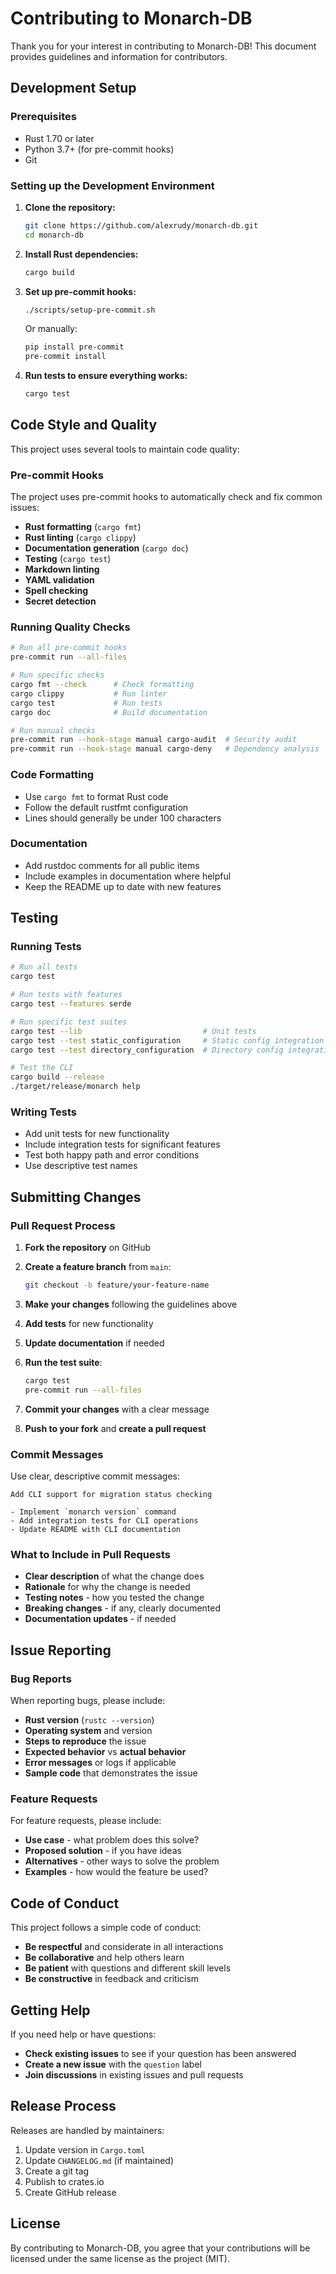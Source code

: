 # Contributing to Monarch-DB

Thank you for your interest in contributing to Monarch-DB! This document provides guidelines and information for contributors.

## Development Setup

### Prerequisites

- Rust 1.70 or later
- Python 3.7+ (for pre-commit hooks)
- Git

### Setting up the Development Environment

1. **Clone the repository:**

   ```bash
   git clone https://github.com/alexrudy/monarch-db.git
   cd monarch-db
   ```

2. **Install Rust dependencies:**

   ```bash
   cargo build
   ```

3. **Set up pre-commit hooks:**

   ```bash
   ./scripts/setup-pre-commit.sh
   ```

   Or manually:

   ```bash
   pip install pre-commit
   pre-commit install
   ```

4. **Run tests to ensure everything works:**

   ```bash
   cargo test
   ```

## Code Style and Quality

This project uses several tools to maintain code quality:

### Pre-commit Hooks

The project uses pre-commit hooks to automatically check and fix common issues:

- **Rust formatting** (`cargo fmt`)
- **Rust linting** (`cargo clippy`)
- **Documentation generation** (`cargo doc`)
- **Testing** (`cargo test`)
- **Markdown linting**
- **YAML validation**
- **Spell checking**
- **Secret detection**

### Running Quality Checks

```bash
# Run all pre-commit hooks
pre-commit run --all-files

# Run specific checks
cargo fmt --check      # Check formatting
cargo clippy           # Run linter
cargo test             # Run tests
cargo doc              # Build documentation

# Run manual checks
pre-commit run --hook-stage manual cargo-audit  # Security audit
pre-commit run --hook-stage manual cargo-deny   # Dependency analysis
```

### Code Formatting

- Use `cargo fmt` to format Rust code
- Follow the default rustfmt configuration
- Lines should generally be under 100 characters

### Documentation

- Add rustdoc comments for all public items
- Include examples in documentation where helpful
- Keep the README up to date with new features

## Testing

### Running Tests

```bash
# Run all tests
cargo test

# Run tests with features
cargo test --features serde

# Run specific test suites
cargo test --lib                           # Unit tests
cargo test --test static_configuration     # Static config integration tests
cargo test --test directory_configuration  # Directory config integration tests

# Test the CLI
cargo build --release
./target/release/monarch help
```

### Writing Tests

- Add unit tests for new functionality
- Include integration tests for significant features
- Test both happy path and error conditions
- Use descriptive test names

## Submitting Changes

### Pull Request Process

1. **Fork the repository** on GitHub
2. **Create a feature branch** from `main`:

   ```bash
   git checkout -b feature/your-feature-name
   ```

3. **Make your changes** following the guidelines above
4. **Add tests** for new functionality
5. **Update documentation** if needed
6. **Run the test suite**:

   ```bash
   cargo test
   pre-commit run --all-files
   ```

7. **Commit your changes** with a clear message
8. **Push to your fork** and **create a pull request**

### Commit Messages

Use clear, descriptive commit messages:

```text
Add CLI support for migration status checking

- Implement `monarch version` command
- Add integration tests for CLI operations
- Update README with CLI documentation
```

### What to Include in Pull Requests

- **Clear description** of what the change does
- **Rationale** for why the change is needed
- **Testing notes** - how you tested the change
- **Breaking changes** - if any, clearly documented
- **Documentation updates** - if needed

## Issue Reporting

### Bug Reports

When reporting bugs, please include:

- **Rust version** (`rustc --version`)
- **Operating system** and version
- **Steps to reproduce** the issue
- **Expected behavior** vs **actual behavior**
- **Error messages** or logs if applicable
- **Sample code** that demonstrates the issue

### Feature Requests

For feature requests, please include:

- **Use case** - what problem does this solve?
- **Proposed solution** - if you have ideas
- **Alternatives** - other ways to solve the problem
- **Examples** - how would the feature be used?

## Code of Conduct

This project follows a simple code of conduct:

- **Be respectful** and considerate in all interactions
- **Be collaborative** and help others learn
- **Be patient** with questions and different skill levels
- **Be constructive** in feedback and criticism

## Getting Help

If you need help or have questions:

- **Check existing issues** to see if your question has been answered
- **Create a new issue** with the `question` label
- **Join discussions** in existing issues and pull requests

## Release Process

Releases are handled by maintainers:

1. Update version in `Cargo.toml`
2. Update `CHANGELOG.md` (if maintained)
3. Create a git tag
4. Publish to crates.io
5. Create GitHub release

## License

By contributing to Monarch-DB, you agree that your contributions will be licensed under the same license as the project (MIT).
